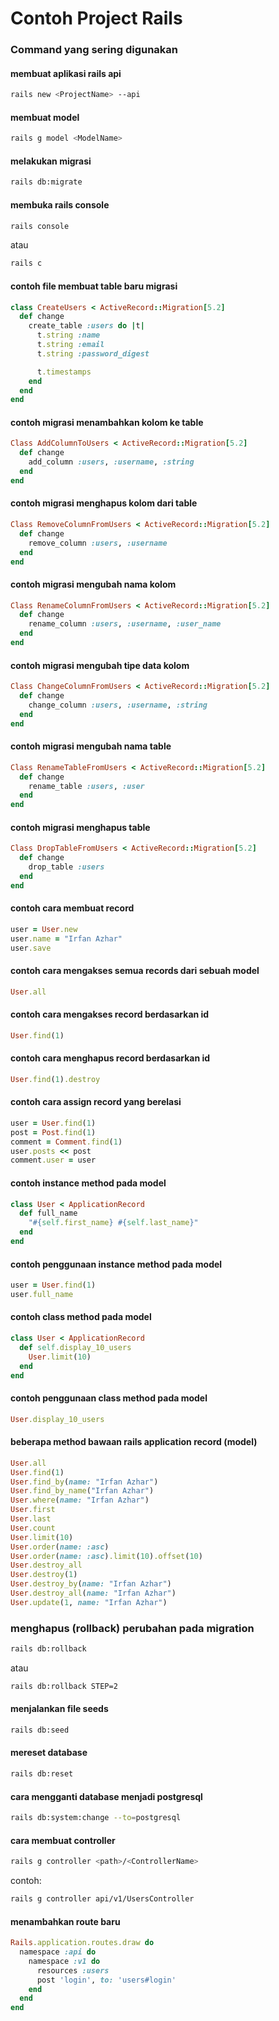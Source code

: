 # Contoh Project Rails

### Command yang sering digunakan


#### membuat aplikasi rails api
```bash
rails new <ProjectName> --api
```

#### membuat model
```bash
rails g model <ModelName>
```

#### melakukan migrasi
```bash
rails db:migrate
```

#### membuka rails console
```bash
rails console
```
atau
```bash
rails c
```

#### contoh file membuat table baru migrasi
```ruby
class CreateUsers < ActiveRecord::Migration[5.2]
  def change
    create_table :users do |t|
      t.string :name
      t.string :email
      t.string :password_digest

      t.timestamps
    end
  end
end
```

#### contoh migrasi menambahkan kolom ke table
```ruby
Class AddColumnToUsers < ActiveRecord::Migration[5.2]
  def change
    add_column :users, :username, :string
  end
end
```


#### contoh migrasi menghapus kolom dari table
```ruby
Class RemoveColumnFromUsers < ActiveRecord::Migration[5.2]
  def change
    remove_column :users, :username
  end
end
```

#### contoh migrasi mengubah nama kolom
```ruby
Class RenameColumnFromUsers < ActiveRecord::Migration[5.2]
  def change
    rename_column :users, :username, :user_name
  end
end
```

#### contoh migrasi mengubah tipe data kolom
```ruby
Class ChangeColumnFromUsers < ActiveRecord::Migration[5.2]
  def change
    change_column :users, :username, :string
  end
end
```

#### contoh migrasi mengubah nama table
```ruby
Class RenameTableFromUsers < ActiveRecord::Migration[5.2]
  def change
    rename_table :users, :user
  end
end
```

#### contoh migrasi menghapus table
```ruby
Class DropTableFromUsers < ActiveRecord::Migration[5.2]
  def change
    drop_table :users
  end
end
```


#### contoh cara membuat record 
```ruby
user = User.new
user.name = "Irfan Azhar"
user.save
```

#### contoh cara mengakses semua records dari sebuah model
```ruby
User.all
```

#### contoh cara mengakses record berdasarkan id
```ruby
User.find(1)
```

#### contoh cara menghapus record berdasarkan id
```ruby
User.find(1).destroy
```

#### contoh cara assign record yang berelasi
```ruby
user = User.find(1)
post = Post.find(1)
comment = Comment.find(1)
user.posts << post
comment.user = user
```

#### contoh instance method pada model
```ruby
class User < ApplicationRecord
  def full_name
    "#{self.first_name} #{self.last_name}"
  end
end
```

#### contoh penggunaan instance method pada model
```ruby
user = User.find(1)
user.full_name
```

#### contoh class method pada model
```ruby
class User < ApplicationRecord
  def self.display_10_users
    User.limit(10)
  end
end
```

#### contoh penggunaan class method pada model
```ruby
User.display_10_users
```

#### beberapa method bawaan rails application record (model)
```ruby
User.all
User.find(1)
User.find_by(name: "Irfan Azhar")
User.find_by_name("Irfan Azhar")
User.where(name: "Irfan Azhar")
User.first
User.last
User.count
User.limit(10)
User.order(name: :asc)
User.order(name: :asc).limit(10).offset(10)
User.destroy_all
User.destroy(1)
User.destroy_by(name: "Irfan Azhar")
User.destroy_all(name: "Irfan Azhar")
User.update(1, name: "Irfan Azhar")
```

### menghapus (rollback) perubahan pada migration
```bash
rails db:rollback
```

atau
```bash
rails db:rollback STEP=2
```

#### menjalankan file seeds
```bash
rails db:seed
```

#### mereset database
```bash
rails db:reset
```


#### cara mengganti database menjadi postgresql
```bash
rails db:system:change --to=postgresql
```


#### cara membuat controller
```bash
rails g controller <path>/<ControllerName> 
```
contoh:
```bash
rails g controller api/v1/UsersController
```

#### menambahkan route baru
```ruby
Rails.application.routes.draw do
  namespace :api do
    namespace :v1 do
      resources :users
      post 'login', to: 'users#login'
    end
  end
end
```








